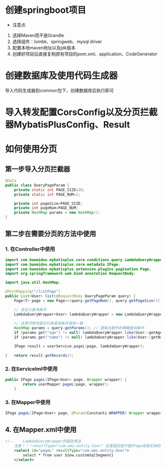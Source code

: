 # 创建springboot项目
- 注意点
1. 选择Maven而不是Grandle
2. 选择组件：lombk、springweb、mysql driver
3. 配置本地maven地址以及jdk版本
4. 创建好项目后直接复制原有项目的pom.xml、application、CodeGenerator

# 创建数据库及使用代码生成器
导入代码生成器到common包下，创建数据库后执行即可

# 导入转发配置CorsConfig以及分页拦截器MybatisPlusConfig、Result

# 如何使用分页
## 第一步导入分页拦截器
```java
@Data
public class QueryPageParam {
    private static int PAGE_SIZE=20;
    private static int PAGE_NUM=1;

    private int pageSize=PAGE_SIZE;
    private int pageNum=PAGE_NUM;
    private HashMap params = new HashMap();
}
```

## 第二步在需要分页的方法中使用

### 1. 在Controller中使用

```java
import com.baomidou.mybatisplus.core.conditions.query.LambdaQueryWrapper;
import com.baomidou.mybatisplus.core.metadata.IPage;
import com.baomidou.mybatisplus.extension.plugins.pagination.Page;
import org.springframework.web.bind.annotation.RequestBody;

import java.util.HashMap;

@PostMapping("/listPage")
public List<User> list(@RequestBody QueryPageParam query) {
    Page<T> page = new Page<>(query.getPageNum(), query.getPageSize());

    // 自定义查询条件
    LambdaQueryWrapper<User> lambdaQueryWrapper = new LambdaQueryWrapper<>();
    
    // 这里可修改部分只有查询条件其他一致
    HashMap params = query.getParams(); // 提取出额外的模糊查询条件
    if (params.get("age") != null) lambdaQueryWrapper.like(User::getAge, params.get("age"));
    if (params.get("name") != null) lambdaQueryWrapper.like(User::getName, params.get("name"));

    IPage result = userService.pageL(page, lambdaQueryWrapper);
    
}   return result.getRecords();
```

### 2. 在ServiceIml中使用

```java
public IPage pageL(IPage<User> page, Wrapper wrapper) {
        return userMapper.pageL(page, wrapper);
    }
```

### 3. 在Mapper中使用

```java
IPage pageL(IPage<User> page, @Param(Constants.WRAPPER) Wrapper wrapper);
```

## 4.   在Mapper.xml中使用

```xml
<!--    LambdaQueryWrapper的固定用法 
    注意！！！resultType="com.wms.entity.User" 这里返回值不是IPage而是实体的list集合会被封装成IPage-->
    <select id="pageL" resultType="com.wms.entity.User">
        select * from user ${ew.customSqlSegment}
    </select>
```
